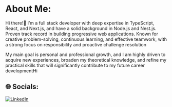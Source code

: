 # About Me:
Hi there!👋 I’m a full stack developer with deep expertise in TypeScript, React, and Next.js, and have a solid background in Node.js and Nest.js. Proven track record in building progressive web applications. Known for creative problem-solving, continuous learning, and effective teamwork, with a strong focus on responsibility and proactive challenge resolution

My main goal is personal and professional growth, and I am highly driven to acquire new experiences, broaden my theoretical knowledge, and refine my practical skills that will significantly contribute to my future career developmentHi


## 🌐 Socials:
[![LinkedIn](https://img.shields.io/badge/LinkedIn-%230077B5.svg?logo=linkedin&logoColor=white)](https://www.linkedin.com/in/marko-marynovych-1982ab252/)
